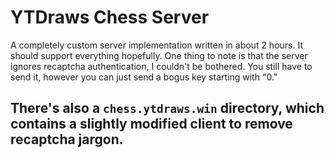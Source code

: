 # YTDraws Chess Server
A completely custom server implementation written in about 2 hours. It should support everything hopefully.
One thing to note is that the server ignores recaptcha authentication, I couldn't be bothered. You still have to send it, however you can just send a bogus key starting with "0."

## There's also a `chess.ytdraws.win` directory, which contains a slightly modified client to remove recaptcha jargon.